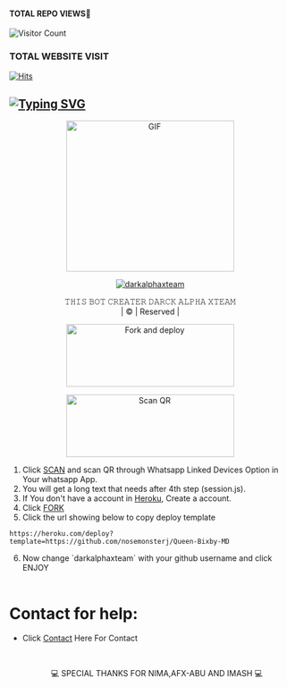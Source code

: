 
#### TOTAL REPO VIEWS📍
![Visitor Count](https://profile-counter.glitch.me/terror-boy/count.svg)
  
### TOTAL WEBSITE VISIT
  [![Hits](https://hits.seeyoufarm.com/api/count/incr/badge.svg?url=https%3A%2F%2Fwhitedevil-bot.yolasite.com&count_bg=%2379C83D&title_bg=%23030303&icon=webauthn.svg&icon_color=%23FFFAFA&title=WEBSITE+VISITORS&edge_flat=false)](https://abuser1.yolasite.com)


## [![Typing SVG](https://readme-typing-svg.herokuapp.com?font=Rockstar-ExtraBold&color=F33A6A&lines=𝐖𝐄𝐋𝐂𝐎𝐌𝐄+𝐓𝐎+𝐐𝐔𝐄𝐄𝐍+𝐁𝐈𝐗𝐁𝐘+𝐖𝐀+𝐁𝐎𝐓+𝐑𝐄𝐏𝐎.;𝘾𝙍𝙀𝘼𝙏𝙀𝘿+𝘽𝙔+𝐃𝐀𝐑𝐂𝐊+𝐀𝐋𝐏𝐇𝐀+𝐗𝐓𝐄𝐀𝐌;𝙏𝙃𝙄𝙎+𝙄𝙎+𝘼+𝘽𝙂𝙈+𝙎𝙏𝙄𝘾𝙆𝙀𝙍+𝘽𝙊𝙏;𝙒𝙄𝙏𝙃+𝙈𝙊𝙍𝙀+𝙁𝙀𝘼𝙏𝙐𝙍𝙀𝙎;𝙏𝙃𝘼𝙉𝙆𝙎+𝙁𝙊𝙍+𝙑𝙄𝙎𝙄𝙏𝙄𝙉𝙂+𝙊𝙐𝙍+𝙂𝙄𝙏)](https://git.io/typing-svg)

 </a>
</p>
<div align="center">
  <p align="center">
<img src="https://i.ibb.co/Hzy1S56/IMG-20220609-WA0091.jpg" alt="GIF" width="300" height="270"/>
</p>

  <p align="center">
<a href="#"><img title="darkalphaxteam" src="https://img.shields.io/badge/darkalpha-xteam-green?colorA=%23ff0000&colorB=%23017e40&style=for-the-badge"></a>
</p>
</div>
<p align="center">
𝚃𝙷𝙸𝚂 𝙱𝙾𝚃 𝙲𝚁𝙴𝙰𝚃𝙴𝚁 𝙳𝙰𝚁𝙲𝙺 𝙰𝙻𝙿𝙷𝙰 𝚇𝚃𝙴𝙰𝙼
    <br>
       | © |
        Reserved |
    <br> 
</p>

  <p align="center">
<a href="https://github.com/darkalphaxteam/Queen-Bixby-MD/fork"><img align="center" src="https://i.imgur.com/vUIRd80.png" alt="Fork and deploy" height="112" width="300" /></a>
<br>
<div>
    <p align="center">
<a href="https://replit.com/@Afx-Abu/BIXBY-MD-QR?outputonly=1&lite=1"><img align="center" src="https://i.imgur.com/SYoMXG2.png" alt="Scan QR" height="112" width="300" /></a>
<br>


1. Click [SCAN](https://replit.com/@Afx-Abu/BIXBY-MD-QR?outputonly=1&lite=1) and scan QR through Whatsapp Linked Devices Option in Your whatsapp App.
2. You will get a long text that needs after 4th step (session.js).
3. If You don't have a account in [Heroku](https://signup.heroku.com/), Create a account.
4. Click [FORK](https://github.com/darkalphaxteam/Queen-Bixby-MD/fork)
5. Click the url showing below to copy deploy template
```
https://heroku.com/deploy?template=https://github.com/nosemonsterj/Queen-Bixby-MD
``` 
6. Now change `darkalphaxteam´ with your github username and click ENJOY<br>
   <br>
# Contact for help:
   * Click [Contact](https://wa.me/94711421243) Here For Contact
      </br> <p/>
      <br>   <p align="center">
💻 SPECIAL THANKS FOR NIMA,AFX-ABU AND IMASH 💻
